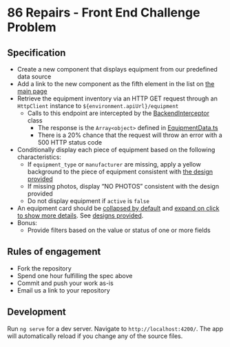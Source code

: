 # 86 Repairs - Front End Challenge Problem

## Specification

* Create a new component that displays equipment from our predefined data source
* Add a link to the new component as the fifth element in the list on [the main page](src/app/home/home.component.html)
* Retrieve the equipment inventory via an HTTP GET request through an `HttpClient` instance to `${environment.apiUrl}/equipment`
    * Calls to this endpoint are intercepted by the [BackendInterceptor](src/app/backend-interceptor/BackendInterceptor.ts) class
        * The response is the `Array<object>` defined in [EquipmentData.ts](src/app/backend-interceptor/EquipmentData.ts)
        * There is a 20% chance that the request will throw an error with a 500 HTTP status code
* Conditionally display each piece of equipment based on the following characteristics:
    * If `equipment_type` or `manufacturer` are missing, apply a yellow background to the piece of equipment consistent with [the design provided](design_reference/equipment_expanded_with_warnings.png)
    * If missing photos, display “NO PHOTOS” consistent with the design provided
    * Do not display equipment if `active` is `false`
* An equipment card should be [collapsed by default](design_reference/equipment_list_collapsed.png) and [expand on click to show more details](design_reference/equipment_expanded.png). See [designs provided](design_reference/).
* Bonus:
    * Provide filters based on the value or status of one or more fields

## Rules of engagement

* Fork the repository
* Spend one hour fulfilling the spec above
* Commit and push your work as-is
* Email us a link to your repository 

## Development

Run `ng serve` for a dev server. Navigate to `http://localhost:4200/`. The app will automatically reload if you change any of the source files.

